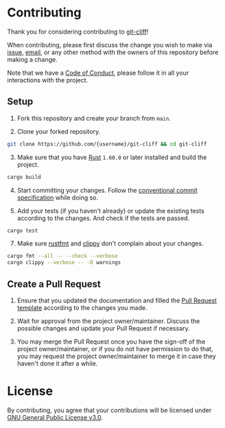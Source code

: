 # Contributing

Thank you for considering contributing to [git-cliff](https://github.com/orhun/git-cliff)!

When contributing, please first discuss the change you wish to make via [issue](https://github.com/orhun/git-cliff/issues),
[email](mailto:orhunparmaksiz@gmail.com), or any other method with the owners of this repository before making a change.

Note that we have a [Code of Conduct](./CODE_OF_CONDUCT.md), please follow it in all your interactions with the project.

## Setup

1. Fork this repository and create your branch from `main`.

2. Clone your forked repository.

```sh
git clone https://github.com/{username}/git-cliff && cd git-cliff
```

3. Make sure that you have [Rust](https://www.rust-lang.org/) `1.60.0` or later installed and build the project.

```sh
cargo build
```

4. Start committing your changes. Follow the [conventional commit specification](https://www.conventionalcommits.org/) while doing so.

5. Add your tests (if you haven't already) or update the existing tests according to the changes. And check if the tests are passed.

```sh
cargo test
```

7. Make sure [rustfmt](https://github.com/rust-lang/rustfmt) and [clippy](https://github.com/rust-lang/rust-clippy) don't complain about your changes.

```sh
cargo fmt --all -- --check --verbose
cargo clippy --verbose -- -D warnings
```

## Create a Pull Request

1. Ensure that you updated the documentation and filled the [Pull Request template](./.github/PULL_REQUEST_TEMPLATE.md) according to the changes you made.

2. Wait for approval from the project owner/maintainer. Discuss the possible changes and update your Pull Request if necessary.

3. You may merge the Pull Request once you have the sign-off of the project owner/maintainer, or if you do not have permission to do that, you may request the project owner/maintainer to merge it in case they haven't done it after a while.

# License

By contributing, you agree that your contributions will be licensed under [GNU General Public License v3.0](./LICENSE).
